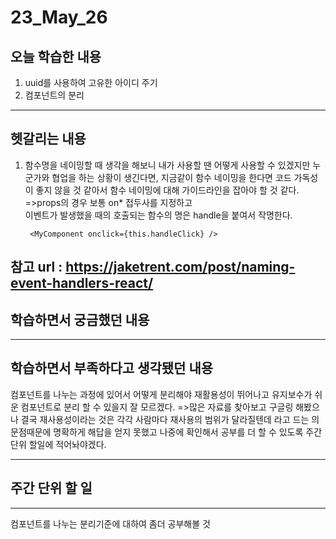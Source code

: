 # 23_May_26
## 오늘 학습한 내용
1. uuid를 사용하여 고유한 아이디 주기
2. 컴포넌트의 분리

---

## 헷갈리는 내용
1. 함수명을 네이밍할 때 생각을 해보니 내가 사용할 땐 어떻게 사용할 수 있겠지만 
누군가와 협업을 하는 상황이 생긴다면, 지금같이 함수 네이밍을 한다면 코드 가독성이 좋지 않을 것 같아서 함수 네이밍에 대해 가이드라인을 잡아야 할 것 같다.
=>props의 경우 보통 on* 접두사를 지정하고  
이벤트가 발생했을 때의 호출되는 함수의 명은 handle을 붙여서 작명한다.

        <MyComponent onclick={this.handleClick} />

참고 url : https://jaketrent.com/post/naming-event-handlers-react/ 
---

## 학습하면서 궁금했던 내용


---

## 학습하면서 부족하다고 생각됐던 내용
컴포넌트를 나누는 과정에 있어서 어떻게 분리해야 재활용성이 뛰어나고 유지보수가 쉬운 컴포넌트로 분리 할 수 있을지 잘 모르겠다.
=>많은 자료를 찾아보고 구글링 해봤으나 결국 재사용성이라는 것은 각각 사람마다 재사용의 범위가 달라질텐데 라고 드는 의문점때문에
명확하게 해답을 얻지 못했고 나중에 확인해서 공부를 더 할 수 있도록 주간 단위 할일에 적어놔야겠다.


---

## 주간 단위 할 일
---
컴포넌트를 나누는 분리기준에 대하여 좀더 공부해볼 것



    
